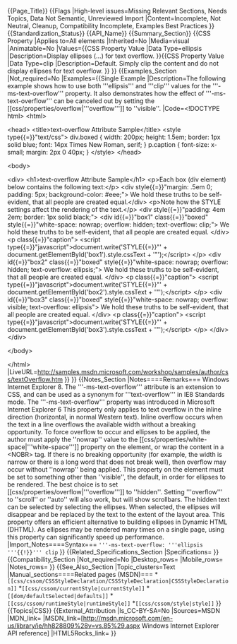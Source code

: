 {{Page_Title}}
{{Flags
|High-level issues=Missing Relevant Sections, Needs Topics, Data Not Semantic, Unreviewed Import
|Content=Incomplete, Not Neutral, Cleanup, Compatibility Incomplete, Examples Best Practices
}}
{{Standardization_Status}}
{{API_Name}}
{{Summary_Section}}
{{CSS Property
|Applies to=All elements
|Inherited=No
|Media=visual
|Animatable=No
|Values={{CSS Property Value
|Data Type=ellipsis
|Description=Display ellipses (...) for text overflow.
}}{{CSS Property Value
|Data Type=clip
|Description=Default. Simply clip the content and do not display ellipses for text overflow.
}}
}}
{{Examples_Section
|Not_required=No
|Examples={{Single Example
|Description=The following example shows how to use both '''ellipsis''' and '''clip''' values for the '''-ms-text-overflow''' property.  It also demonstrates how the effect of '''-ms-text-overflow''' can be canceled out by setting the [[css/properties/overflow|'''overflow''']] to ''visible''.
|Code=&lt;!DOCTYPE html&gt;
&lt;html&gt;

&lt;head&gt;
&lt;title&gt;text-overflow Attribute Sample&lt;/title&gt;
&lt;style type{{=}}"text/css"&gt;
div.boxed {
	width: 200px;
	height: 1.5em;
	border: 1px solid blue;
	font: 14px Times New Roman, serif;
}
p.caption {
	font-size: x-small;
	margin: 2px 0 40px;
}
&lt;/style&gt;
&lt;/head&gt;

&lt;body&gt;

&lt;div&gt;
  &lt;h1&gt;text-overflow Attribute Sample&lt;/h1&gt;
  &lt;p&gt;Each box (div element) below contains the following text:&lt;/p&gt;
  &lt;div style{{=}}"margin: .5em 0; padding: 5px; background-color: #eee;"&gt;
    We hold these truths to be self-evident, that all people are created equal.&lt;/div&gt;
  &lt;p&gt;Note how the STYLE settings affect the rendering of the text.&lt;/p&gt;
  &lt;div style{{=}}"padding: 4em 2em; border: 1px solid black;"&gt;
    &lt;div id{{=}}"box1" class{{=}}"boxed" style{{=}}"white-space: nowrap; overflow: hidden; text-overflow: clip;"&gt;
      We hold these truths to be self-evident, that all people are created equal.
    &lt;/div&gt;
    &lt;p class{{=}}"caption"&gt;
    &lt;script type{{=}}"javascript"&gt;document.write('STYLE{{=}}"' + document.getElementById('box1').style.cssText + '"');&lt;/script&gt;
    &lt;/p&gt;
    &lt;div id{{=}}"box2" class{{=}}"boxed" style{{=}}"white-space: nowrap; overflow: hidden; text-overflow: ellipsis;"&gt;
      We hold these truths to be self-evident, that all people are created equal.
    &lt;/div&gt;
    &lt;p class{{=}}"caption"&gt;
    &lt;script type{{=}}"javascript"&gt;document.write('STYLE{{=}}"' + document.getElementById('box2').style.cssText + '"');&lt;/script&gt;
    &lt;/p&gt;
    &lt;div id{{=}}"box3" class{{=}}"boxed" style{{=}}"white-space: nowrap; overflow: visible; text-overflow: ellipsis"&gt;
      We hold these truths to be self-evident, that all people are created equal.
    &lt;/div&gt;
    &lt;p class{{=}}"caption"&gt;
    &lt;script type{{=}}"javascript"&gt;document.write('STYLE{{=}}"' + document.getElementById('box3').style.cssText + '"');&lt;/script&gt;
    &lt;/p&gt;
  &lt;/div&gt;
&lt;/div&gt;

&lt;/body&gt;

&lt;/html&gt;
|LiveURL=http://samples.msdn.microsoft.com/workshop/samples/author/css/textOverflow.htm
}}
}}
{{Notes_Section
|Notes====Remarks===
Windows Internet Explorer 8. The '''-ms-text-overflow''' attribute is an extension to CSS, and can be used as a synonym for '''text-overflow''' in IE8 Standards mode.
The '''-ms-text-overflow''' property was introduced in Microsoft Internet Explorer 6
This property only applies to text overflow in the inline direction (horizontal, in normal Western text).  Inline overflow occurs when the text in a line overflows the available width without a breaking opportunity. To force overflow to occur and ellipses to be applied, the author must apply the ''nowrap'' value to the [[css/properties/white-space|'''white-space''']] property on the element, or wrap the content in a &lt;NOBR&gt; tag. If there is no breaking opportunity (for example, the width is narrow or there is a long word that does not break well), then overflow may occur without ''nowrap'' being applied.
This property on the element must be set to something other than ''visible'', the default, in order for ellipses to be rendered.  The best choice is to set [[css/properties/overflow|'''overflow''']] to  ''hidden''.  Setting '''overflow''' to ''scroll'' or ''auto'' will also work, but will show scrollbars.
The hidden text can be selected by selecting the ellipses. When selected, the ellipses will disappear and be replaced by the text to the extent of the layout area.
This property offers an efficient alternative to building ellipses in Dynamic HTML (DHTML). As ellipses may be rendered many times on a single page, using this property can significantly speed up performance.
|Import_Notes====Syntax===
<code>'''-ms-text-overflow: '''ellipsis '''{{!}}''' clip</code>
}}
{{Related_Specifications_Section
|Specifications=
}}
{{Compatibility_Section
|Not_required=No
|Desktop_rows=
|Mobile_rows=
|Notes_rows=
}}
{{See_Also_Section
|Topic_clusters=Text
|Manual_sections====Related pages (MSDN)===
*<code>[[css/cssom/CSSStyleDeclaration/CSSStyleDeclaration|CSSStyleDeclaration]]</code>
*<code>[[css/cssom/currentStyle|currentStyle]]</code>
*<code>[[dom/defaultSelected|defaults]]</code>
*<code>[[css/cssom/runtimeStyle|runtimeStyle]]</code>
*<code>[[css/cssom/style|style]]</code>
}}
{{Topics|CSS}}
{{External_Attribution
|Is_CC-BY-SA=No
|Sources=MSDN
|MDN_link=
|MSDN_link=[http://msdn.microsoft.com/en-us/library/ie/hh828809%28v=vs.85%29.aspx Windows Internet Explorer API reference]
|HTML5Rocks_link=
}}